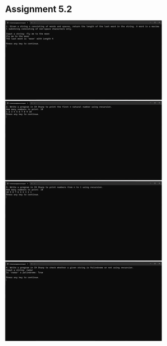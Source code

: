 # Assignment 5.2

![5.2.1. Screenshot](./media/Screenshot1.png)
![5.2.2. Screenshot](./media/Screenshot2.png)
![5.2.3. Screenshot](./media/Screenshot3.png)
![5.2.4. Screenshot](./media/Screenshot4.png)
